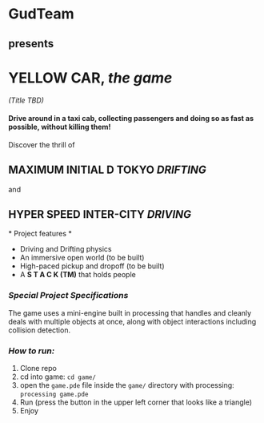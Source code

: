 # GudTeam 
## presents

# YELLOW CAR, *the game*

*(Title TBD)*

#### Drive around in a taxi cab, collecting passengers and doing so as fast as possible, without killing them!


Discover the thrill of

## MAXIMUM INITIAL D TOKYO *DRIFTING*

and

## HYPER SPEED INTER-CITY *DRIVING*

\* Project features *

- Driving and Drifting physics
- An immersive open world (to be built)
- High-paced pickup and dropoff (to be built)
- A  **S T A C K (TM)**  that holds people


### _Special Project Specifications_

The game uses a mini-engine built in processing that handles and cleanly
deals with multiple objects at once, along with object interactions
including collision detection.

### _How to run:_

1. Clone repo
2. cd into game: `cd game/`
3. open the `game.pde` file inside the `game/` directory with processing: `processing game.pde`
4. Run (press the button in the upper left corner that looks like a triangle)
5. Enjoy
